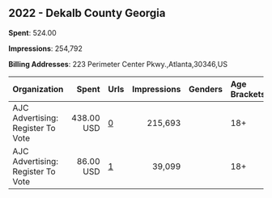 ## 2022 - Dekalb County Georgia 
**Spent**: 524.00

**Impressions**: 254,792

**Billing Addresses**: 223 Perimeter Center Pkwy.,Atlanta,30346,US

|Organization|Spent|Urls|Impressions|Genders|Age Brackets|Country Codes|
|:---|---:|:---|---:|:---|:---|:---|
|AJC Advertising: Register To Vote|438.00 USD|[0](https://www.snap.com/political-ads/asset/5d805b96a324880b1637a77d83480cc324d6b37818267b6ec540be5f99c86575?mediaType=jpg)|215,693||18+|united states|
|AJC Advertising: Register To Vote|86.00 USD|[1](https://www.snap.com/political-ads/asset/13523425d6eea51d9cfb9136bb4ba370e47d5d3e4479bd8d5c3a2e202d89ac49?mediaType=jpg)|39,099||18+|united states|
